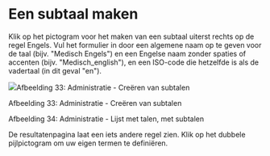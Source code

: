 # Een subtaal maken

Klik op het pictogram voor het maken van een subtaal uiterst rechts op de regel Engels. Vul het formulier in door een algemene naam op te geven voor de taal (bijv. "Medisch Engels") en een Engelse naam zonder spaties of accenten (bijv. "Medisch_english"), en een ISO-code die hetzelfde is als de vadertaal (in dit geval "en").

![](../../../../.gitbook/assets/graficos38.png)Afbeelding 33: Administratie - Creëren van subtalen

Afbeelding 33: Administratie - Creëren van subtalen

<img>Afbeelding 34: Administratie - Lijst met talen, met subtalen

De resultatenpagina laat een iets andere regel zien. Klik op het dubbele pijlpictogram om uw eigen termen te definiëren.
